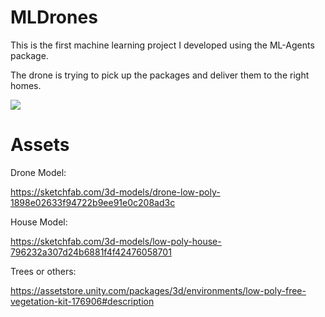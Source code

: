 # MLDrones

This is the first machine learning project I developed using the ML-Agents package.

The drone is trying to pick up the packages and deliver them to the right homes.

![](https://media.giphy.com/media/CZcdot6EyNY5a82q7d/giphy.gif)

# Assets

Drone Model:

https://sketchfab.com/3d-models/drone-low-poly-1898e02633f94722b9ee91e0c208ad3c

House Model:

https://sketchfab.com/3d-models/low-poly-house-796232a307d24b6881f4f42476058701

Trees or others:

https://assetstore.unity.com/packages/3d/environments/low-poly-free-vegetation-kit-176906#description



